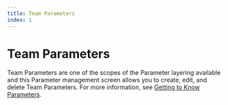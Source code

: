 ```yaml
---
title: Team Parameters
index: 1
---
```


# Team Parameters

Team Parameters are one of the scopes of the Parameter layering available and this Parameter management screen allows you to create, edit, and delete Team Parameters. For more information, see [Getting to Know Parameters](/boomerang-flow/getting-to-know/parameters).

